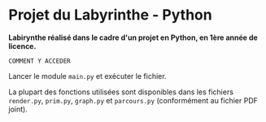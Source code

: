 # Projet du Labyrinthe - Python

__Labirynthe réalisé dans le cadre d'un projet en Python, en 1ère année de licence.__

`COMMENT Y ACCEDER`

Lancer le module `main.py` et exécuter le fichier.

La plupart des fonctions utilisées sont disponibles dans les fichiers `render.py`, `prim.py`, `graph.py` et `parcours.py` (conformément au fichier PDF joint).

